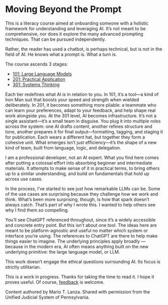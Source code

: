 # Moving Beyond the Prompt

This is a literacy course aimed at onboarding someone with a holistic framework for understanding and leveraging AI. It’s not meant to be comprehensive, nor does it explore the many advanced prompting techniques. That can be pursued independently.

Rather, the reader has used a chatbot, is perhaps technical, but is not in the field of AI. He knows what a prompt is.  What a turn is.

The course ascends 3 stages:

* [101: Large Language Models](./101/)
* [201: Practical Application](./201/)
* [301: Systems Thinking](./301/)

Each tier redefines what AI *is* in relation to you. In 101, it’s a tool—a kind of Iron Man suit that boosts your speed and strength when wielded deliberately. In 201, it becomes something more pliable: a teammate who can learn your preferences, adapt to your feedback, and help shape real work alongside you. At the 301 level, AI becomes infrastructure. It’s not a single assistant—it’s a small team in disguise. You plug it into multiple roles across the system: one AI drafts content, another refines structure and tone, another prepares it for final output—formatting, tagging, and staging it for publication. Each wears a different hat, but together they form a cohesive unit. What emerges isn’t just efficiency—it’s the shape of a new kind of team, built from language, logic, and delegation.

I am a professional developer, not an AI expert. What you find here comes after putting a colossal effort into absorbing beginner and intermediate materials.  It attempts to make sense of it in practical terms, to bring others up to a similar understanding, and build on fundamentals that hold up across use cases.

In the process, I’ve started to see just how remarkable LLMs can be. Some of the use cases are surprising because they challenge how we work and think. What’s been more surprising, though, is how that spark doesn’t always catch. That’s part of why I wrote this. I wanted to help others see why I find them so compelling.

You’ll see ChatGPT referenced throughout, since it’s a widely accessible and concrete entry point. But this isn’t about one tool. The ideas here are meant to be platform-agnostic and useful no matter which system or interface you’re using. The references to ChatGPT are there to help make things easier to imagine. The underlying principles apply broadly — because in the modern era, AI often means anything built on the new underlying primitive: the large language model, or LLM.

This work doesn’t engage the ethical questions surrounding AI. Its focus is strictly utilitarian.

This is a work in progress.  Thanks for taking the time to read it. I hope it proves useful.  Of course, [feedback](./FEEDBACK.md) is welcome.

Content authored by Mario T. Lanza. Shared with permission from the Unified Judicial System of Pennsylvania.

